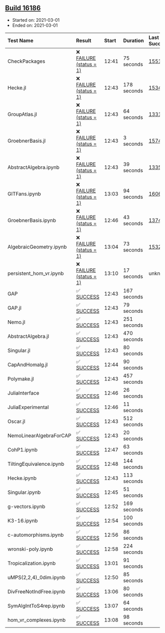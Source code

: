 ## [Build 16186](https://oscarci.mathematik.uni-kl.de/job/oscar/16186/)

* Started on: 2021-03-01
* Ended on: 2021-03-01

| Test Name    | Result | Start | Duration | Last Success | First Failure |
|:-------------|:-------|:------|:---------|:-------------|:--------------|
| CheckPackages | ❌ [FAILURE (status = 1)](https://oscarci.mathematik.uni-kl.de/job/oscar/16186/artifact/logs/build-16186/CheckPackages.log) | 12:41 | 75 seconds | [15514](https://oscarci.mathematik.uni-kl.de/job/oscar/15514/) | [15515](https://oscarci.mathematik.uni-kl.de/job/oscar/15515/) |
| Hecke.jl | ❌ [FAILURE (status = 1)](https://oscarci.mathematik.uni-kl.de/job/oscar/16186/artifact/logs/build-16186/Hecke.jl.log) | 12:43 | 178 seconds | [15344](https://oscarci.mathematik.uni-kl.de/job/oscar/15344/) | [15348](https://oscarci.mathematik.uni-kl.de/job/oscar/15348/) |
| GroupAtlas.jl | ❌ [FAILURE (status = 1)](https://oscarci.mathematik.uni-kl.de/job/oscar/16186/artifact/logs/build-16186/GroupAtlas.jl.log) | 12:43 | 64 seconds | [13311](https://oscarci.mathematik.uni-kl.de/job/oscar/13311/) | [13312](https://oscarci.mathematik.uni-kl.de/job/oscar/13312/) |
| GroebnerBasis.jl | ❌ [FAILURE (status = 1)](https://oscarci.mathematik.uni-kl.de/job/oscar/16186/artifact/logs/build-16186/GroebnerBasis.jl.log) | 12:43 | 3 seconds | [15745](https://oscarci.mathematik.uni-kl.de/job/oscar/15745/) | [15746](https://oscarci.mathematik.uni-kl.de/job/oscar/15746/) |
| AbstractAlgebra.ipynb | ❌ [FAILURE (status = 1)](https://oscarci.mathematik.uni-kl.de/job/oscar/16186/artifact/logs/build-16186/AbstractAlgebra.ipynb.log) | 12:43 | 39 seconds | [13355](https://oscarci.mathematik.uni-kl.de/job/oscar/13355/) | [13356](https://oscarci.mathematik.uni-kl.de/job/oscar/13356/) |
| GITFans.ipynb | ❌ [FAILURE (status = 1)](https://oscarci.mathematik.uni-kl.de/job/oscar/16186/artifact/logs/build-16186/GITFans.ipynb.log) | 13:03 | 94 seconds | [16068](https://oscarci.mathematik.uni-kl.de/job/oscar/16068/) | [16069](https://oscarci.mathematik.uni-kl.de/job/oscar/16069/) |
| GroebnerBasis.ipynb | ❌ [FAILURE (status = 1)](https://oscarci.mathematik.uni-kl.de/job/oscar/16186/artifact/logs/build-16186/GroebnerBasis.ipynb.log) | 12:46 | 43 seconds | [13748](https://oscarci.mathematik.uni-kl.de/job/oscar/13748/) | [13749](https://oscarci.mathematik.uni-kl.de/job/oscar/13749/) |
| AlgebraicGeometry.ipynb | ❌ [FAILURE (status = 1)](https://oscarci.mathematik.uni-kl.de/job/oscar/16186/artifact/logs/build-16186/AlgebraicGeometry.ipynb.log) | 13:04 | 73 seconds | [15322](https://oscarci.mathematik.uni-kl.de/job/oscar/15322/) | [15323](https://oscarci.mathematik.uni-kl.de/job/oscar/15323/) |
| persistent_hom_vr.ipynb | ❌ [FAILURE (status = 1)](https://oscarci.mathematik.uni-kl.de/job/oscar/16186/artifact/logs/build-16186/persistent_hom_vr.ipynb.log) | 13:10 | 17 seconds | unknown | unknown |
| GAP | ✅ [SUCCESS](https://oscarci.mathematik.uni-kl.de/job/oscar/16186/artifact/logs/build-16186/GAP.log) | 12:43 | 167 seconds |  |  |
| GAP.jl | ✅ [SUCCESS](https://oscarci.mathematik.uni-kl.de/job/oscar/16186/artifact/logs/build-16186/GAP.jl.log) | 12:43 | 79 seconds |  |  |
| Nemo.jl | ✅ [SUCCESS](https://oscarci.mathematik.uni-kl.de/job/oscar/16186/artifact/logs/build-16186/Nemo.jl.log) | 12:43 | 251 seconds |  |  |
| AbstractAlgebra.jl | ✅ [SUCCESS](https://oscarci.mathematik.uni-kl.de/job/oscar/16186/artifact/logs/build-16186/AbstractAlgebra.jl.log) | 12:43 | 470 seconds |  |  |
| Singular.jl | ✅ [SUCCESS](https://oscarci.mathematik.uni-kl.de/job/oscar/16186/artifact/logs/build-16186/Singular.jl.log) | 12:43 | 80 seconds |  |  |
| CapAndHomalg.jl | ✅ [SUCCESS](https://oscarci.mathematik.uni-kl.de/job/oscar/16186/artifact/logs/build-16186/CapAndHomalg.jl.log) | 12:44 | 90 seconds |  |  |
| Polymake.jl | ✅ [SUCCESS](https://oscarci.mathematik.uni-kl.de/job/oscar/16186/artifact/logs/build-16186/Polymake.jl.log) | 12:43 | 457 seconds |  |  |
| JuliaInterface | ✅ [SUCCESS](https://oscarci.mathematik.uni-kl.de/job/oscar/16186/artifact/logs/build-16186/JuliaInterface.log) | 12:46 | 26 seconds |  |  |
| JuliaExperimental | ✅ [SUCCESS](https://oscarci.mathematik.uni-kl.de/job/oscar/16186/artifact/logs/build-16186/JuliaExperimental.log) | 12:46 | 11 seconds |  |  |
| Oscar.jl | ✅ [SUCCESS](https://oscarci.mathematik.uni-kl.de/job/oscar/16186/artifact/logs/build-16186/Oscar.jl.log) | 12:43 | 512 seconds |  |  |
| NemoLinearAlgebraForCAP | ✅ [SUCCESS](https://oscarci.mathematik.uni-kl.de/job/oscar/16186/artifact/logs/build-16186/NemoLinearAlgebraForCAP.log) | 12:43 | 20 seconds |  |  |
| CohP1.ipynb | ✅ [SUCCESS](https://oscarci.mathematik.uni-kl.de/job/oscar/16186/artifact/logs/build-16186/CohP1.ipynb.log) | 12:47 | 63 seconds |  |  |
| TiltingEquivalence.ipynb | ✅ [SUCCESS](https://oscarci.mathematik.uni-kl.de/job/oscar/16186/artifact/logs/build-16186/TiltingEquivalence.ipynb.log) | 12:48 | 144 seconds |  |  |
| Hecke.ipynb | ✅ [SUCCESS](https://oscarci.mathematik.uni-kl.de/job/oscar/16186/artifact/logs/build-16186/Hecke.ipynb.log) | 12:43 | 113 seconds |  |  |
| Singular.ipynb | ✅ [SUCCESS](https://oscarci.mathematik.uni-kl.de/job/oscar/16186/artifact/logs/build-16186/Singular.ipynb.log) | 12:45 | 51 seconds |  |  |
| g-vectors.ipynb | ✅ [SUCCESS](https://oscarci.mathematik.uni-kl.de/job/oscar/16186/artifact/logs/build-16186/g-vectors.ipynb.log) | 12:52 | 169 seconds |  |  |
| K3-16.ipynb | ✅ [SUCCESS](https://oscarci.mathematik.uni-kl.de/job/oscar/16186/artifact/logs/build-16186/K3-16.ipynb.log) | 12:54 | 100 seconds |  |  |
| c-automorphisms.ipynb | ✅ [SUCCESS](https://oscarci.mathematik.uni-kl.de/job/oscar/16186/artifact/logs/build-16186/c-automorphisms.ipynb.log) | 12:56 | 86 seconds |  |  |
| wronski-poly.ipynb | ✅ [SUCCESS](https://oscarci.mathematik.uni-kl.de/job/oscar/16186/artifact/logs/build-16186/wronski-poly.ipynb.log) | 12:58 | 224 seconds |  |  |
| Tropicalization.ipynb | ✅ [SUCCESS](https://oscarci.mathematik.uni-kl.de/job/oscar/16186/artifact/logs/build-16186/Tropicalization.ipynb.log) | 13:01 | 91 seconds |  |  |
| uMPS(2,2,4)_0dim.ipynb | ✅ [SUCCESS](https://oscarci.mathematik.uni-kl.de/job/oscar/16186/artifact/logs/build-16186/uMPS-2-2-4-_0dim.ipynb.log) | 12:50 | 85 seconds |  |  |
| DivFreeNotIndFree.ipynb | ✅ [SUCCESS](https://oscarci.mathematik.uni-kl.de/job/oscar/16186/artifact/logs/build-16186/DivFreeNotIndFree.ipynb.log) | 13:06 | 80 seconds |  |  |
| SymAlgIntToS4rep.ipynb | ✅ [SUCCESS](https://oscarci.mathematik.uni-kl.de/job/oscar/16186/artifact/logs/build-16186/SymAlgIntToS4rep.ipynb.log) | 13:07 | 64 seconds |  |  |
| hom_vr_complexes.ipynb | ✅ [SUCCESS](https://oscarci.mathematik.uni-kl.de/job/oscar/16186/artifact/logs/build-16186/hom_vr_complexes.ipynb.log) | 13:08 | 98 seconds |  |  |
